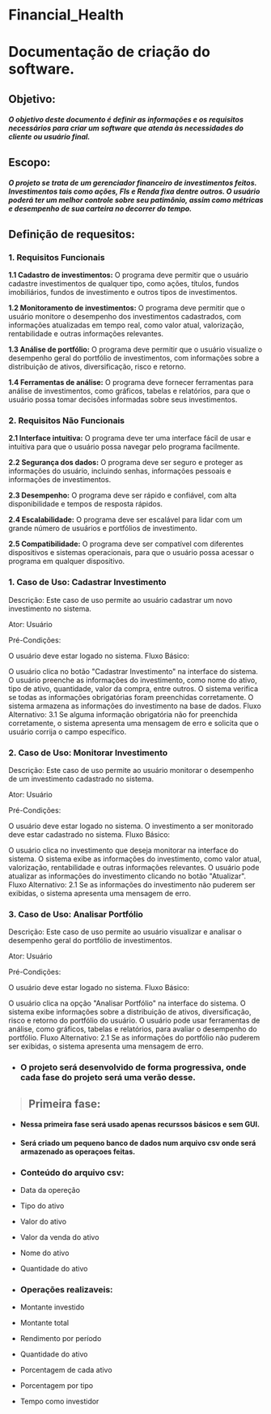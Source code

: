 # Financial_Health

# Documentação de criação do software.

## Objetivo: 
##### O objetivo deste documento é definir as informações e os requisitos necessários para criar um software que atenda às necessidades do cliente ou usuário final.
## Escopo:
##### O projeto se trata de um gerenciador financeiro de investimentos feitos. Investimentos tais como ações, FIs e Renda fixa dentre outros. O usuário poderá ter um melhor controle sobre seu patimônio, assim como métricas e desempenho de sua carteira no decorrer do tempo.  

## Definição de requesitos:

### 1. Requisitos Funcionais

**1.1 Cadastro de investimentos:** O programa deve permitir que o usuário cadastre investimentos de qualquer tipo, como ações, títulos, fundos imobiliários, fundos de investimento e outros tipos de investimentos.

**1.2 Monitoramento de investimentos:** O programa deve permitir que o usuário monitore o desempenho dos investimentos cadastrados, com informações atualizadas em tempo real, como valor atual, valorização, rentabilidade e outras informações relevantes.

**1.3 Análise de portfólio:** O programa deve permitir que o usuário visualize o desempenho geral do portfólio de investimentos, com informações sobre a distribuição de ativos, diversificação, risco e retorno.

**1.4 Ferramentas de análise:** O programa deve fornecer ferramentas para análise de investimentos, como gráficos, tabelas e relatórios, para que o usuário possa tomar decisões informadas sobre seus investimentos.


### 2. Requisitos Não Funcionais

**2.1 Interface intuitiva:** O programa deve ter uma interface fácil de usar e intuitiva para que o usuário possa navegar pelo programa facilmente.

**2.2 Segurança dos dados:** O programa deve ser seguro e proteger as informações do usuário, incluindo senhas, informações pessoais e informações de investimentos.

**2.3 Desempenho:** O programa deve ser rápido e confiável, com alta disponibilidade e tempos de resposta rápidos.

**2.4 Escalabilidade:** O programa deve ser escalável para lidar com um grande número de usuários e portfólios de investimento.

**2.5 Compatibilidade:** O programa deve ser compatível com diferentes dispositivos e sistemas operacionais, para que o usuário possa acessar o programa em qualquer dispositivo.

### 1. Caso de Uso: Cadastrar Investimento

Descrição: Este caso de uso permite ao usuário cadastrar um novo investimento no sistema.

Ator: Usuário

Pré-Condições:

O usuário deve estar logado no sistema.
Fluxo Básico:

O usuário clica no botão "Cadastrar Investimento" na interface do sistema.
O usuário preenche as informações do investimento, como nome do ativo, tipo de ativo, quantidade, valor da compra, entre outros.
O sistema verifica se todas as informações obrigatórias foram preenchidas corretamente.
O sistema armazena as informações do investimento na base de dados.
Fluxo Alternativo:
3.1 Se alguma informação obrigatória não for preenchida corretamente, o sistema apresenta uma mensagem de erro e solicita que o usuário corrija o campo específico.

### 2. Caso de Uso: Monitorar Investimento

Descrição: Este caso de uso permite ao usuário monitorar o desempenho de um investimento cadastrado no sistema.

Ator: Usuário

Pré-Condições:

O usuário deve estar logado no sistema.
O investimento a ser monitorado deve estar cadastrado no sistema.
Fluxo Básico:

O usuário clica no investimento que deseja monitorar na interface do sistema.
O sistema exibe as informações do investimento, como valor atual, valorização, rentabilidade e outras informações relevantes.
O usuário pode atualizar as informações do investimento clicando no botão "Atualizar".
Fluxo Alternativo:
2.1 Se as informações do investimento não puderem ser exibidas, o sistema apresenta uma mensagem de erro.

### 3. Caso de Uso: Analisar Portfólio

Descrição: Este caso de uso permite ao usuário visualizar e analisar o desempenho geral do portfólio de investimentos.

Ator: Usuário

Pré-Condições:

O usuário deve estar logado no sistema.
Fluxo Básico:

O usuário clica na opção "Analisar Portfólio" na interface do sistema.
O sistema exibe informações sobre a distribuição de ativos, diversificação, risco e retorno do portfólio do usuário.
O usuário pode usar ferramentas de análise, como gráficos, tabelas e relatórios, para avaliar o desempenho do portfólio.
Fluxo Alternativo:
2.1 Se as informações do portfólio não puderem ser exibidas, o sistema apresenta uma mensagem de erro.


- ### O projeto será desenvolvido de forma progressiva, onde cada fase do projeto será uma verão desse.

> ## Primeira fase:
- #### Nessa primeira fase será usado apenas recurssos básicos e sem GUI.
- #### Será criado um pequeno banco de dados num arquivo csv onde será armazenado as operaçoes feitas.
- ### Conteúdo do arquivo csv:
- Data da opereção
- Tipo do ativo
- Valor do ativo
- Valor da venda do ativo
- Nome do ativo
- Quantidade do ativo

- ### Operações realizaveis:
- Montante investido
- Montante total
- Rendimento por período
- Quantidade do ativo
- Porcentagem de cada ativo
- Porcentagem por tipo 
- Tempo como investidor


